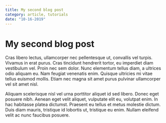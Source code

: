 ```yaml
---
title: My second blog post
category: article, tutorials
date: "10-16-2019"
---
```


# My second blog post

Cras libero lectus, ullamcorper nec pellentesque ut, convallis vel turpis. Vivamus in erat purus. Cras tincidunt hendrerit tortor, eu imperdiet diam vestibulum vel. Proin nec sem dolor. Nunc elementum tellus diam, a ultrices odio aliquam eu. Nam feugiat venenatis enim. Quisque ultricies mi vitae tellus euismod mollis. Etiam nec magna sit amet purus pulvinar ullamcorper vel sit amet nisl.

Aliquam scelerisque nisl vel urna porttitor aliquet id sed libero. Donec eget posuere nibh. Aenean eget velit aliquet, vulputate elit eu, volutpat enim. In hac habitasse platea dictumst. Praesent eu tellus et metus molestie dictum. Duis diam mauris, tristique id lobortis ut, tristique eu enim. Nullam eleifend velit ac nunc faucibus posuere.
